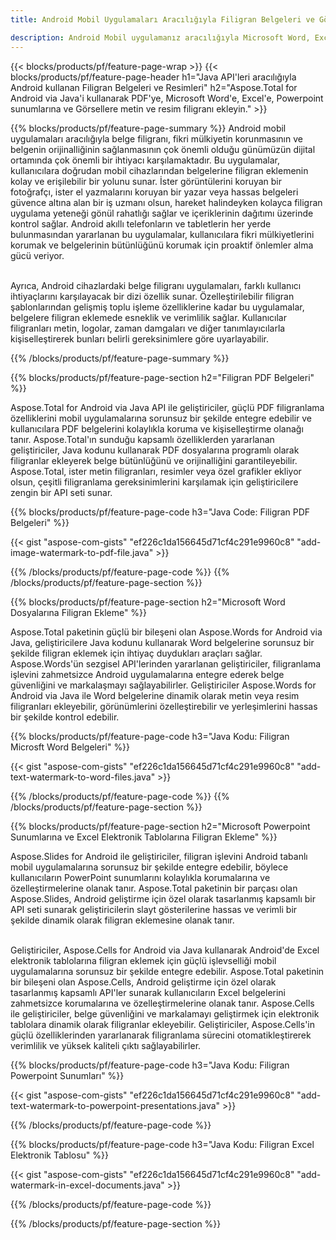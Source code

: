 ```yaml
---
title: Android Mobil Uygulamaları Aracılığıyla Filigran Belgeleri ve Görseller

description: Android Mobil uygulamanız aracılığıyla Microsoft Word, Excel, PowerPoint, PDF ve Görseller gibi belgelere Metin ve Görüntü Filigranı ekleyin. Uygulama aracılığıyla çevrimiçi olarak ücretsiz metin veya resim filigranı ekleyin.
---
```


{{< blocks/products/pf/feature-page-wrap >}}
{{< blocks/products/pf/feature-page-header h1="Java API'leri aracılığıyla Android kullanan Filigran Belgeleri ve Resimleri" h2="Aspose.Total for Android via Java'i kullanarak PDF'ye, Microsoft Word'e, Excel'e, Powerpoint sunumlarına ve Görsellere metin ve resim filigranı ekleyin." >}}

{{% blocks/products/pf/feature-page-summary %}}
Android mobil uygulamaları aracılığıyla belge filigranı, fikri mülkiyetin korunmasının ve belgenin orijinalliğinin sağlanmasının çok önemli olduğu günümüzün dijital ortamında çok önemli bir ihtiyacı karşılamaktadır. Bu uygulamalar, kullanıcılara doğrudan mobil cihazlarından belgelerine filigran eklemenin kolay ve erişilebilir bir yolunu sunar. İster görüntülerini koruyan bir fotoğrafçı, ister el yazmalarını koruyan bir yazar veya hassas belgeleri güvence altına alan bir iş uzmanı olsun, hareket halindeyken kolayca filigran uygulama yeteneği gönül rahatlığı sağlar ve içeriklerinin dağıtımı üzerinde kontrol sağlar. Android akıllı telefonların ve tabletlerin her yerde bulunmasından yararlanan bu uygulamalar, kullanıcılara fikri mülkiyetlerini korumak ve belgelerinin bütünlüğünü korumak için proaktif önlemler alma gücü veriyor. <br /><br />

Ayrıca, Android cihazlardaki belge filigranı uygulamaları, farklı kullanıcı ihtiyaçlarını karşılayacak bir dizi özellik sunar. Özelleştirilebilir filigran şablonlarından gelişmiş toplu işleme özelliklerine kadar bu uygulamalar, belgelere filigran eklemede esneklik ve verimlilik sağlar. Kullanıcılar filigranları metin, logolar, zaman damgaları ve diğer tanımlayıcılarla kişiselleştirerek bunları belirli gereksinimlere göre uyarlayabilir. 

{{% /blocks/products/pf/feature-page-summary  %}}

{{% blocks/products/pf/feature-page-section  h2="Filigran PDF Belgeleri" %}}

Aspose.Total for Android via Java API ile geliştiriciler, güçlü PDF filigranlama özelliklerini mobil uygulamalarına sorunsuz bir şekilde entegre edebilir ve kullanıcılara PDF belgelerini kolaylıkla koruma ve kişiselleştirme olanağı tanır. Aspose.Total'ın sunduğu kapsamlı özelliklerden yararlanan geliştiriciler, Java kodunu kullanarak PDF dosyalarına programlı olarak filigranlar ekleyerek belge bütünlüğünü ve orijinalliğini garantileyebilir. Aspose.Total, ister metin filigranları, resimler veya özel grafikler ekliyor olsun, çeşitli filigranlama gereksinimlerini karşılamak için geliştiricilere zengin bir API seti sunar.

{{% blocks/products/pf/feature-page-code h3="Java Code: Filigran PDF Belgeleri" %}}

{{< gist "aspose-com-gists" "ef226c1da156645d71cf4c291e9960c8" "add-image-watermark-to-pdf-file.java" >}}

{{% /blocks/products/pf/feature-page-code  %}}
{{% /blocks/products/pf/feature-page-section %}}

{{% blocks/products/pf/feature-page-section  h2="Microsoft Word Dosyalarına Filigran Ekleme" %}}

Aspose.Total paketinin güçlü bir bileşeni olan Aspose.Words for Android via Java, geliştiricilere Java kodunu kullanarak Word belgelerine sorunsuz bir şekilde filigran eklemek için ihtiyaç duydukları araçları sağlar. Aspose.Words'ün sezgisel API'lerinden yararlanan geliştiriciler, filigranlama işlevini zahmetsizce Android uygulamalarına entegre ederek belge güvenliğini ve markalaşmayı sağlayabilirler. Geliştiriciler Aspose.Words for Android via Java ile Word belgelerine dinamik olarak metin veya resim filigranları ekleyebilir, görünümlerini özelleştirebilir ve yerleşimlerini hassas bir şekilde kontrol edebilir.

{{% blocks/products/pf/feature-page-code h3="Java Kodu: Filigran Microsft Word Belgeleri" %}}

{{< gist "aspose-com-gists" "ef226c1da156645d71cf4c291e9960c8" "add-text-watermark-to-word-files.java" >}}

{{% /blocks/products/pf/feature-page-code  %}}
{{% /blocks/products/pf/feature-page-section %}}


{{% blocks/products/pf/feature-page-section  h2="Microsoft Powerpoint Sunumlarına ve Excel Elektronik Tablolarına Filigran Ekleme" %}}

Aspose.Slides for Android ile geliştiriciler, filigran işlevini Android tabanlı mobil uygulamalarına sorunsuz bir şekilde entegre edebilir, böylece kullanıcıların PowerPoint sunumlarını kolaylıkla korumalarına ve özelleştirmelerine olanak tanır. Aspose.Total paketinin bir parçası olan Aspose.Slides, Android geliştirme için özel olarak tasarlanmış kapsamlı bir API seti sunarak geliştiricilerin slayt gösterilerine hassas ve verimli bir şekilde dinamik olarak filigran eklemesine olanak tanır. <br /><br />

Geliştiriciler, Aspose.Cells for Android via Java kullanarak Android'de Excel elektronik tablolarına filigran eklemek için güçlü işlevselliği mobil uygulamalarına sorunsuz bir şekilde entegre edebilir. Aspose.Total paketinin bir bileşeni olan Aspose.Cells, Android geliştirme için özel olarak tasarlanmış kapsamlı API'ler sunarak kullanıcıların Excel belgelerini zahmetsizce korumalarına ve özelleştirmelerine olanak tanır. Aspose.Cells ile geliştiriciler, belge güvenliğini ve markalamayı geliştirmek için elektronik tablolara dinamik olarak filigranlar ekleyebilir. Geliştiriciler, Aspose.Cells'in güçlü özelliklerinden yararlanarak filigranlama sürecini otomatikleştirerek verimlilik ve yüksek kaliteli çıktı sağlayabilirler. 

{{% blocks/products/pf/feature-page-code h3="Java Kodu: Filigran Powerpoint Sunumları" %}}

{{< gist "aspose-com-gists" "ef226c1da156645d71cf4c291e9960c8" "add-text-watermark-to-powerpoint-presentations.java" >}}

{{% /blocks/products/pf/feature-page-code  %}}

{{% blocks/products/pf/feature-page-code h3="Java Kodu: Filigran Excel Elektronik Tablosu" %}}

{{< gist "aspose-com-gists" "ef226c1da156645d71cf4c291e9960c8" "add-watermark-in-excel-documents.java" >}}

{{% /blocks/products/pf/feature-page-code  %}}


{{% /blocks/products/pf/feature-page-section %}}